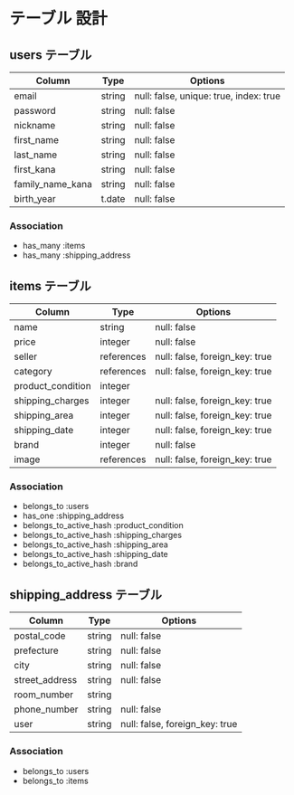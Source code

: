 # テーブル 設計

## users テーブル

| Column           | Type                  | Options                                  |
|------------------|-----------------------|------------------------------------------|
| email            | string                | null: false, unique: true, index: true   |
| password         | string                | null: false                              |
| nickname         | string                | null: false                              |
| first_name       | string                | null: false                              |
| last_name        | string                | null: false                              |
| first_kana       | string                | null: false                              |
| family_name_kana | string                | null: false                              |
| birth_year       | t.date                | null: false                              |

### Association

- has_many :items
- has_many :shipping_address

## items テーブル

| Column            | Type       | Options                        |
|-------------------|------------|--------------------------------|
| name              | string     | null: false                    |
| price             | integer    | null: false                    |
| seller            | references | null: false, foreign_key: true |
| category          | references | null: false, foreign_key: true |
| product_condition | integer    |                                |
| shipping_charges  | integer    | null: false, foreign_key: true |
| shipping_area     | integer    | null: false, foreign_key: true |
| shipping_date     | integer    | null: false, foreign_key: true |
| brand             | integer    | null: false                    |
| image             | references | null: false, foreign_key: true |

### Association

- belongs_to :users
- has_one :shipping_address
- belongs_to_active_hash :product_condition
- belongs_to_active_hash :shipping_charges
- belongs_to_active_hash :shipping_area
- belongs_to_active_hash :shipping_date
- belongs_to_active_hash :brand

## shipping_address テーブル

| Column         | Type   | Options                        |
|----------------|--------|--------------------------------|
| postal_code    | string | null: false                    |
| prefecture     | string | null: false                    |
| city           | string | null: false                    |
| street_address | string | null: false                    |
| room_number    | string |                                |
| phone_number   | string | null: false                    |
| user           | string | null: false, foreign_key: true |

### Association

- belongs_to :users
- belongs_to :items